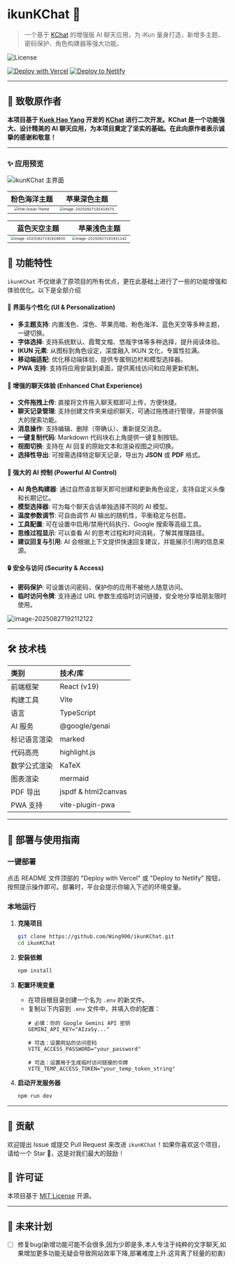 # ikunKChat 🚀

> 一个基于 [KChat](https://github.com/KuekHaoYang/KChat) 的增强版 AI 聊天应用，为 iKun 量身打造，新增多主题、密码保护、角色构建器等强大功能。

![License](https://img.shields.io/badge/license-MIT-blue.svg?style=flat-square)

[![Deploy with Vercel](https://vercel.com/button)](https://vercel.com/new/clone?repository-url=https%3A%2F%2Fgithub.com%2FWing900%2FikunKChat)
[![Deploy to Netlify](https://www.netlify.com/img/deploy/button.svg)](https://app.netlify.com/start/deploy?repository=https://github.com/Wing900/ikunKChat)

---

## 🙏 致敬原作者

**本项目基于 [Kuek Hao Yang](https://github.com/KuekHaoYang) 开发的 [KChat](https://github.com/KuekHaoYang/KChat) 进行二次开发。KChat 是一个功能强大、设计精美的 AI 聊天应用，为本项目奠定了坚实的基础。在此向原作者表示诚挚的感谢和敬意！**

---

### ✨ 应用预览

![ikunKChat 主界面](C:/Users/%E6%9B%BE%E8%89%BA%E5%BD%AC/AppData/Roaming/Typora/typora-user-images/image-20250827191212450.png)

|                         粉色海洋主题                         |                         苹果深色主题                         |
| :----------------------------------------------------------: | :----------------------------------------------------------: |
| <img src="C:/Users/%E6%9B%BE%E8%89%BA%E5%BD%AC/AppData/Roaming/Typora/typora-user-images/image-20250827191250811.png" alt="Pink Ocean Theme" style="zoom: 50%;" /> | <img src="C:/Users/%E6%9B%BE%E8%89%BA%E5%BD%AC/AppData/Roaming/Typora/typora-user-images/image-20250827191416575.png" alt="image-20250827191416575" style="zoom:50%;" /> |

|                         蓝色天空主题                         |                         苹果浅色主题                         |
| :----------------------------------------------------------: | :----------------------------------------------------------: |
| <img src="C:/Users/%E6%9B%BE%E8%89%BA%E5%BD%AC/AppData/Roaming/Typora/typora-user-images/image-20250827191828630.png" alt="image-20250827191828630" style="zoom:50%;" /> | <img src="C:/Users/%E6%9B%BE%E8%89%BA%E5%BD%AC/AppData/Roaming/Typora/typora-user-images/image-20250827191931142.png" alt="image-20250827191931142" style="zoom:50%;" /> |

## 🌟 功能特性

`ikunKChat` 不仅继承了原项目的所有优点，更在此基础上进行了一些的功能增强和体验优化。以下是全部介绍

#### 🎨 界面与个性化 (UI & Personalization)
- **多主题支持**: 内置浅色、深色、苹果亮暗、粉色海洋、蓝色天空等多种主题，一键切换。
- **字体选择**: 支持系统默认、霞鹜文楷、悠哉字体等多种选择，提升阅读体验。
- **IKUN 元素**: 从图标到角色设定，深度融入 IKUN 文化，专属性拉满。
- **移动端适配**: 优化移动端体验，提供专属侧边栏和模型选择器。
- **PWA 支持**: 支持将应用安装到桌面，提供离线访问和应用更新机制。

#### 💬 增强的聊天体验 (Enhanced Chat Experience)
- **文件拖拽上传**: 直接将文件拖入聊天框即可上传，方便快捷。
- **聊天记录管理**: 支持创建文件夹来组织聊天，可通过拖拽进行管理，并提供强大的搜索功能。
- **消息操作**: 支持编辑、删除（带确认）、重新提交消息。
- **一键复制代码**: Markdown 代码块右上角提供一键复制按钮。
- **视图切换**: 支持在 AI 回复的原始文本和渲染视图之间切换。
- **选择性导出**: 可按需选择特定聊天记录，导出为 **JSON** 或 **PDF** 格式。

#### 🧠 强大的 AI 控制 (Powerful AI Control)
- **AI 角色构建器**: 通过自然语言聊天即可创建和更新角色设定，支持自定义头像和长期记忆。
- **模型选择器**: 可为每个聊天会话单独选择不同的 AI 模型。
- **温度参数调节**: 可自由调节 AI 输出的随机性，平衡稳定与创意。
- **工具配置**: 可在设置中启用/禁用代码执行、Google 搜索等高级工具。
- **思维过程显示**: 可以查看 AI 的思考过程和时间消耗，了解其推理路径。
- **建议回复与引用**: AI 会根据上下文提供快速回复建议，并能展示引用的信息来源。

#### 🔒 安全与访问 (Security & Access)
- **密码保护**: 可设置访问密码，保护你的应用不被他人随意访问。
- **临时访问令牌**: 支持通过 URL 参数生成临时访问链接，安全地分享给朋友限时使用。

![image-20250827192112122](C:/Users/%E6%9B%BE%E8%89%BA%E5%BD%AC/AppData/Roaming/Typora/typora-user-images/image-20250827192112122.png)

---

## 🛠️ 技术栈

| 类别         | 技术/库             |
| :----------- | :------------------ |
| 前端框架     | React (v19)         |
| 构建工具     | Vite                |
| 语言         | TypeScript          |
| AI 服务      | @google/genai       |
| 标记语言渲染 | marked              |
| 代码高亮     | highlight.js        |
| 数学公式渲染 | KaTeX               |
| 图表渲染     | mermaid             |
| PDF 导出     | jspdf & html2canvas |
| PWA 支持     | vite-plugin-pwa     |

---

## 🚀 部署与使用指南

### 一键部署
点击 README 文件顶部的 "Deploy with Vercel" 或 "Deploy to Netlify" 按钮，按照提示操作即可。部署时，平台会提示你输入下述的环境变量。

### 本地运行
1.  **克隆项目**
    ```bash
    git clone https://github.com/Wing900/ikunKChat.git
    cd ikunKChat
    ```

2.  **安装依赖**
    ```bash
    npm install
    ```

3.  **配置环境变量**
    - 在项目根目录创建一个名为 `.env` 的新文件。
    - 复制以下内容到 `.env` 文件中，并填入你的配置：
      ```env
      # 必填：你的 Google Gemini API 密钥
      GEMINI_API_KEY="AIzaSy..."
      
      # 可选：设置网站的访问密码
      VITE_ACCESS_PASSWORD="your_password"
      
      # 可选：设置用于生成临时访问链接的令牌
      VITE_TEMP_ACCESS_TOKEN="your_temp_token_string"
      ```

4.  **启动开发服务器**
    ```bash
    npm run dev
    ```

---

## 🤝 贡献

欢迎提出 Issue 或提交 Pull Request 来改进 `ikunKChat`！如果你喜欢这个项目，请给一个 Star 🌟，这是对我们最大的鼓励！

## 📄 许可证

本项目基于 [MIT License](LICENSE) 开源。

---
## 📝 未来计划 
- [ ] 修复bug(新增功能可能不会很多,因为少即是多,本人专注于纯粹的文字聊天,如果增加更多功能无疑会导致网站效率下降,部署难度上升.这背离了轻量的初衷)